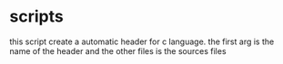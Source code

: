 # scripts
this script create a automatic header for c language.
the first arg is the name of the header and the other files is the sources files
